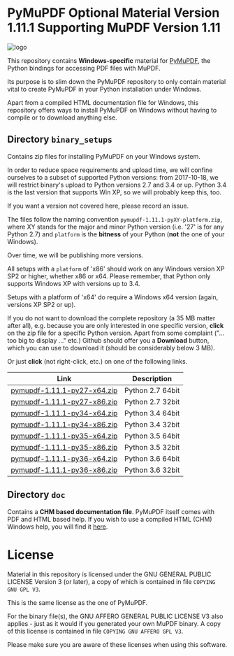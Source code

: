 # PyMuPDF Optional Material Version 1.11.1 Supporting MuPDF Version 1.11

![logo](https://github.com/rk700/PyMuPDF/blob/master/demo/pymupdf.jpg)

This repository contains **Windows-specific** material for [PyMuPDF](https://github.com/rk700/PyMuPDF), the Python bindings for accessing PDF files with MuPDF.

Its purpose is to slim down the PyMuPDF repository to only contain material vital to create PyMuPDF in your Python installation under Windows.

Apart from a compiled HTML documentation file for Windows, this repository offers ways to install PyMuPDF on Windows without having to compile or to download anything else.

Directory ``binary_setups``
----------------------------
Contains zip files for installing PyMuPDF on your Windows system.

In order to reduce space requirements and upload time, we will confine ourselves to a subset of supported Python versions: from 2017-10-18, we will restrict binary's upload to Python versions 2.7 and 3.4 or up. Python 3.4 is the last version that supports Win XP, so we will probably keep this, too.

If you want a version not covered here, please record an issue.

The files follow the naming convention ``pymupdf-1.11.1-pyXY-platform.zip``, where XY stands for the major and minor Python version (i.e. '27' is for any Python 2.7) and ``platform`` is the **bitness** of your Python (**not** the one of your Windows).

Over time, we will be publishing more versions.

All setups with a ``platform`` of 'x86' should work on any Windows version XP SP2 or higher, whether x86 or x64. Please remember, that Python only supports Windows XP with versions up to 3.4.

Setups with a platform of 'x64' do require a Windows x64 version (again, versions XP SP2 or up).

If you do not want to download the complete repository (a 35 MB matter after all), e.g. because you are only interested in one specific version, **click** on the zip file for a specific Python version. Apart from some complaint ("... too big to display ..." etc.) Github should offer you a **Download** button, which you can use to download it (should be considerably below 3 MB).

Or just **click** (not right-click, etc.) on one of the following links.

Link|Description
----|-------------
[pymupdf-1.11.1-py27-x64.zip](https://github.com/JorjMcKie/PyMuPDF-optional-material/blob/master/binary_setups/pymupdf-1.11.1-py27-x64.zip)|Python 2.7 64bit
[pymupdf-1.11.1-py27-x86.zip](https://github.com/JorjMcKie/PyMuPDF-optional-material/blob/master/binary_setups/pymupdf-1.11.1-py27-x86.zip)|Python 2.7 32bit
[pymupdf-1.11.1-py34-x64.zip](https://github.com/JorjMcKie/PyMuPDF-optional-material/blob/master/binary_setups/pymupdf-1.11.1-py34-x64.zip)|Python 3.4 64bit
[pymupdf-1.11.1-py34-x86.zip](https://github.com/JorjMcKie/PyMuPDF-optional-material/blob/master/binary_setups/pymupdf-1.11.1-py34-x86.zip)|Python 3.4 32bit
[pymupdf-1.11.1-py35-x64.zip](https://github.com/JorjMcKie/PyMuPDF-optional-material/blob/master/binary_setups/pymupdf-1.11.1-py35-x64.zip)|Python 3.5 64bit
[pymupdf-1.11.1-py35-x86.zip](https://github.com/JorjMcKie/PyMuPDF-optional-material/blob/master/binary_setups/pymupdf-1.11.1-py35-x86.zip)|Python 3.5 32bit
[pymupdf-1.11.1-py36-x64.zip](https://github.com/JorjMcKie/PyMuPDF-optional-material/blob/master/binary_setups/pymupdf-1.11.1-py36-x64.zip)|Python 3.6 64bit
[pymupdf-1.11.1-py36-x86.zip](https://github.com/JorjMcKie/PyMuPDF-optional-material/blob/master/binary_setups/pymupdf-1.11.1-py36-x86.zip)|Python 3.6 32bit

Directory ``doc``
------------------
Contains a **CHM based documentation file**. PyMuPDF itself comes with PDF and HTML based help. If you wish to use a compiled HTML (CHM) Windows help, you will find it [here](https://github.com/JorjMcKie/PyMuPDF-optional-material/blob/master/doc/PyMuPDF.chm).

# License
Material in this repository is licensed under the GNU GENERAL PUBLIC LICENSE Version 3 (or later), a copy of which is contained in file ``COPYING GNU GPL V3``.

This is the same license as the one of PyMuPDF.

For the binary file(s), the GNU AFFERO GENERAL PUBLIC LICENSE V3 also applies - just as it would if you generated your own MuPDF binary. A copy of this license is contained in file ``COPYING GNU AFFERO GPL V3``.

Please make sure you are aware of these licenses when using this software.
